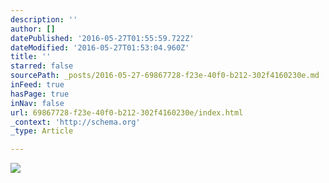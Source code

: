 ```yaml
---
description: ''
author: []
datePublished: '2016-05-27T01:55:59.722Z'
dateModified: '2016-05-27T01:53:04.960Z'
title: ''
starred: false
sourcePath: _posts/2016-05-27-69867728-f23e-40f0-b212-302f4160230e.md
inFeed: true
hasPage: true
inNav: false
url: 69867728-f23e-40f0-b212-302f4160230e/index.html
_context: 'http://schema.org'
_type: Article

---
```

![](https://the-grid-user-content.s3-us-west-2.amazonaws.com/aaac5521-aad8-4125-a371-1665cc71404c.jpg)